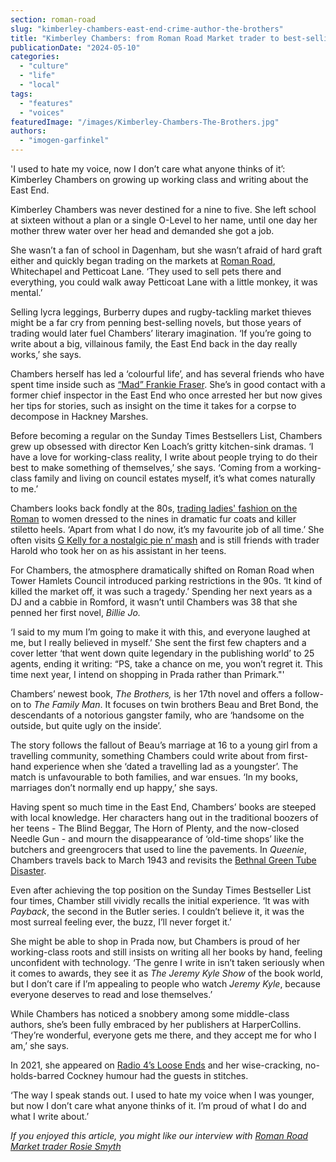 ```yaml
---
section: roman-road
slug: "kimberley-chambers-east-end-crime-author-the-brothers"
title: "Kimberley Chambers: from Roman Road Market trader to best-selling crime author"
publicationDate: "2024-05-10"
categories: 
  - "culture"
  - "life"
  - "local"
tags: 
  - "features"
  - "voices"
featuredImage: "/images/Kimberley-Chambers-The-Brothers.jpg"
authors: 
  - "imogen-garfinkel"
---
```


'I used to hate my voice, now I don’t care what anyone thinks of it’: Kimberley Chambers on growing up working class and writing about the East End.

Kimberley Chambers was never destined for a nine to five. She left school at sixteen without a plan or a single O-Level to her name, until one day her mother threw water over her head and demanded she got a job. 

She wasn’t a fan of school in Dagenham, but she wasn’t afraid of hard graft either and quickly began trading on the markets at [Roman Road](https://romanroadlondon.com/roman-road-market-history/), Whitechapel and Petticoat Lane. ‘They used to sell pets there and everything, you could walk away Petticoat Lane with a little monkey, it was mental.’

Selling lycra leggings, Burberry dupes and rugby-tackling market thieves might be a far cry from penning best-selling novels, but those years of trading would later fuel Chambers’ literary imagination. ‘If you’re going to write about a big, villainous family, the East End back in the day really works,’ she says. 

Chambers herself has led a ‘colourful life’, and has several friends who have spent time inside such as [“Mad” Frankie Fraser](https://www.theguardian.com/uk-news/2014/nov/26/-sp-mad-frankie-fraser-death-original-hardman-loved-cause-panic). She’s in good contact with a former chief inspector in the East End who once arrested her but now gives her tips for stories, such as insight on the time it takes for a corpse to decompose in Hackney Marshes. 

Before becoming a regular on the Sunday Times Bestsellers List, Chambers grew up obsessed with director Ken Loach’s gritty kitchen-sink dramas. ‘I have a love for working-class reality, I write about people trying to do their best to make something of themselves,’ she says. ‘Coming from a working-class family and living on council estates myself, it’s what comes naturally to me.’

Chambers looks back fondly at the 80s, [trading ladies' fashion on the Roman](https://romanroadlondon.com/cabbage-clothing-fashion-industry-practice-east-end-market-history/) to women dressed to the nines in dramatic fur coats and killer stiletto heels. ‘Apart from what I do now, it’s my favourite job of all time.’ She often visits [G Kelly for a nostalgic pie n’ mash](https://romanroadlondon.com/g-kelly-pie-mash-shop-working-class-food/) and is still friends with trader Harold who took her on as his assistant in her teens. 

For Chambers, the atmosphere dramatically shifted on Roman Road when Tower Hamlets Council introduced parking restrictions in the 90s. ‘It kind of killed the market off, it was such a tragedy.’ Spending her next years as a DJ and a cabbie in Romford, it wasn’t until Chambers was 38 that she penned her first novel, _Billie Jo._

‘I said to my mum I’m going to make it with this, and everyone laughed at me, but I really believed in myself.’ She sent the first few chapters and a cover letter ‘that went down quite legendary in the publishing world’ to 25 agents, ending it writing: “PS, take a chance on me, you won’t regret it. This time next year, I intend on shopping in Prada rather than Primark."'

Chambers’ newest book, _The Brothers,_ is her 17th novel and offers a follow-on to _The Family Man_. It focuses on twin brothers Beau and Bret Bond, the descendants of a notorious gangster family, who are ‘handsome on the outside, but quite ugly on the inside’. 

The story follows the fallout of Beau’s marriage at 16 to a young girl from a travelling community, something Chambers could write about from first-hand experience when she ‘dated a travelling lad as a youngster’. The match is unfavourable to both families, and war ensues. ‘In my books, marriages don’t normally end up happy,’ she says. 

Having spent so much time in the East End, Chambers’ books are steeped with local knowledge. Her characters hang out in the traditional boozers of her teens - The Blind Beggar, The Horn of Plenty, and the now-closed Needle Gun - and mourn the disappearance of ‘old-time shops’ like the butchers and greengrocers that used to line the pavements. In _Queenie_, Chambers travels back to March 1943 and revisits the [Bethnal Green Tube Disaster](https://bethnalgreenlondon.co.uk/tube-disaster-history/).

Even after achieving the top position on the Sunday Times Bestseller List four times, Chamber still vividly recalls the initial experience. ‘It was with _Payback_, the second in the Butler series. I couldn’t believe it, it was the most surreal feeling ever, the buzz, I’ll never forget it.’

She might be able to shop in Prada now, but Chambers is proud of her working-class roots and still insists on writing all her books by hand, feeling unconfident with technology. ‘The genre I write in isn’t taken seriously when it comes to awards, they see it as _The Jeremy Kyle Show_ of the book world, but I don’t care if I’m appealing to people who watch _Jeremy Kyle_, because everyone deserves to read and lose themselves.’

While Chambers has noticed a snobbery among some middle-class authors, she’s been fully embraced by her publishers at HarperCollins. ‘They’re wonderful, everyone gets me there, and they accept me for who I am,’ she says.

In 2021, she appeared on [Radio 4’s Loose Ends](https://www.bbc.co.uk/programmes/m001069s) and her wise-cracking, no-holds-barred Cockney humour had the guests in stitches.

‘The way I speak stands out. I used to hate my voice when I was younger, but now I don’t care what anyone thinks of it. I’m proud of what I do and what I write about.’

_If you enjoyed this article, you might like our interview with_ [_Roman Road Market trader Rosie Smyth_](https://romanroadlondon.com/rosie-smyth-market-trader-interview/)


